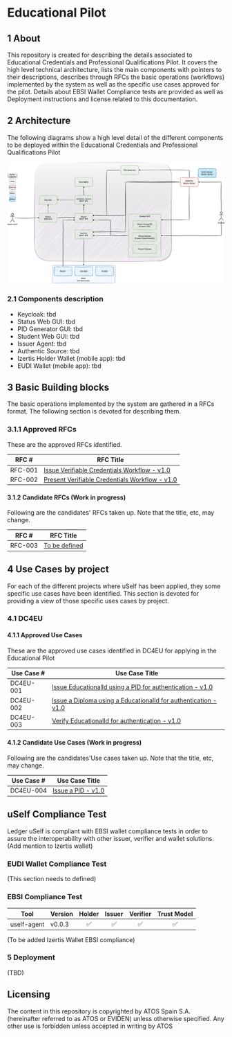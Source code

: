 # Educational Pilot

## 1 About

This repository is created for describing the details associated to Educational Credentials and Professional Qualifications Pilot.
It covers the high level technical architecture, lists the main components with pointers to their descriptions, describes through RFCs the basic operations (workflows) implemented by the system as well as the specific use cases approved for the pilot. Details about EBSI Wallet Compliance tests are provided as well as Deployment instructions and license related to this documentation.

## 2 Architecture

The following diagrams show a high level detail of the different components to be deployed within the Educational Credentials and Professional Qualifications Pilot

![image](docs/images/Architecture.png)

### 2.1 Components description

- Keycloak: tbd
- Status Web GUI: tbd
- PID Generator GUI: tbd
- Student Web GUI: tbd
- Issuer Agent: tbd
- Authentic Source: tbd
- Izertis Holder Wallet (mobile app): tbd
- EUDI Wallet (mobile app): tbd

## 3 Basic Building blocks

The basic operations implemented by the system are gathered in a RFCs format. The following section is devoted for describing them.

### 3.1.1 Approved RFCs

These are the approved RFCs identified. 

| **RFC #** | **RFC Title**                                                                                                |
| --------- | ------------------------------------------------------------------------------------------------------------ |
| RFC-001   | [Issue Verifiable Credentials Workflow - v1.0](docs/rfc001-issue-verifiable-credential.md)                   |
| RFC-002   | [Present Verifiable Credentials Workflow - v1.0](docs/rfc002-present-verifiable-credential.md)               |

#### 3.1.2 Candidate RFCs (Work in progress)

Following are the candidates' RFCs taken up. Note that the title, etc, may change.

| **RFC #** | **RFC Title**                                                                               |
| --------- | ------------------------------------------------------------------------------------------- |
| RFC-003   | [To be defined](docs/rfc003-to-be-defined.md) |


## 4 Use Cases by project

For each of the different projects where uSelf has been applied, they some specific use cases have been identified. This section is devoted for providing a view of those specific uses cases by project.

### 4.1 DC4EU

#### 4.1.1 Approved Use Cases

These are the approved use cases identified in DC4EU for applying in the Educational Pilot

| **Use Case #** | **Use Case Title**                                                                                           |
| -------------- | ------------------------------------------------------------------------------------------------------------ |
| DC4EU-001      | [Issue EducationalId using a PID for authentication - v1.0](docs/dc4eu/dc4eu-001-issue-eudcationalId.md)     |
| DC4EU-002      | [Issue a Diploma using a EducationalId for authentication - v1.0](docs/dc4eu/dc4eu-002-issue-diploma.md)        |
| DC4EU-003      | [Verify EducationalId for authentication - v1.0](docs/dc4eu/dc4eu-003-verify-diploma.md)                  |

#### 4.1.2 Candidate Use Cases (Work in progress)

Following are the candidates'Use cases taken up. Note that the title, etc, may change.

| **Use Case #** | **Use Case Title**                                                                                           |
| -------------- | ------------------------------------------------------------------------------------------------------------ |
| DC4EU-004      | [Issue a PID - v1.0](docs/dc4eu/dc4eu-004-issue-pid.md)                                                      |





## uSelf Compliance Test

Ledger uSelf is compliant with EBSI wallet compliance tests in order to assure the interoperability with other issuer, verifier and wallet solutions.
(Add mention to Izertis wallet)
### EUDI Wallet Compliance Test
(This section needs to defined)
### EBSI Compliance Test

| Tool |Version | Holder | Issuer | Verifier | Trust Model |
| --------------------- | -------------------------------------------------------------------------------------------------------------------------------------------------------                   | :----: | :----: | :------:|:------: |
| uself-agent            | v0.0.3 |   ✅   |   ✅    |  ✅     |  ✅     |
(To be added Izertis Wallet EBSI compliance)

### 5 Deployment
(TBD)

## Licensing

The content in this repository is copyrighted by ATOS Spain S.A. (hereinafter referred to as ATOS or EVIDEN) unless otherwise specified. Any other use is forbidden unless accepted in writing by ATOS
